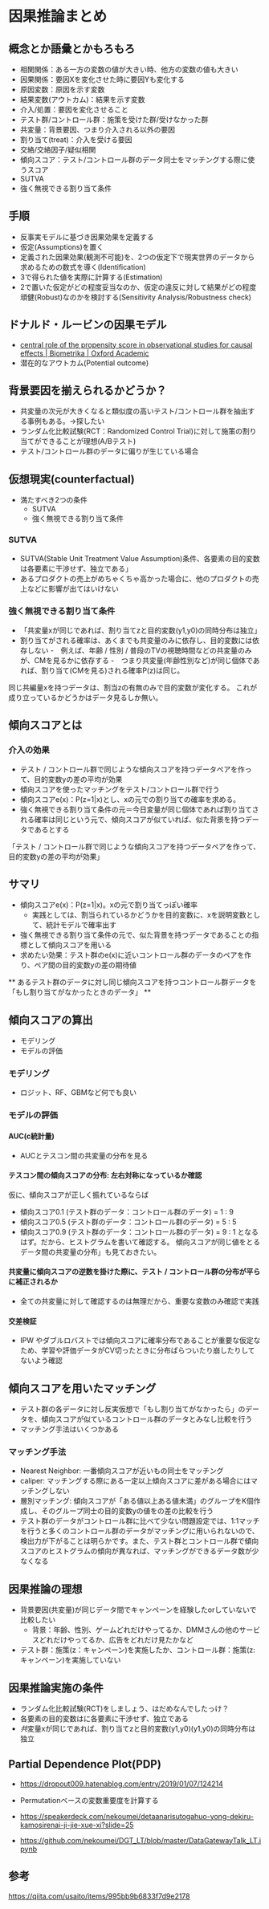 # 因果推論まとめ
## 概念とか語彙とかもろもろ
- 相関関係：ある一方の変数の値が大きい時、他方の変数の値も大きい
- 因果関係：要因Xを変化させた時に要因Yも変化する
- 原因変数：原因を示す変数
- 結果変数(アウトカム)：結果を示す変数
- 介入/処置：要因を変化させること
- テスト群/コントロール群：施策を受けた群/受けなかった群
- 共変量：背景要因、つまり介入される以外の要因
- 割り当て(treat)：介入を受ける要因
- 交絡/交絡因子/疑似相関
- 傾向スコア：テスト/コントロール群のデータ同士をマッチングする際に使うスコア
- SUTVA
- 強く無視できる割り当て条件

## 手順
- 反事実モデルに基づき因果効果を定義する
- 仮定(Assumptions)を置く
- 定義された因果効果(観測不可能)を、2つの仮定下で現実世界のデータから求めるための数式を導く(Identification)
- 3で得られた値を実際に計算する(Estimation)
- 2で置いた仮定がどの程度妥当なのか、仮定の違反に対して結果がどの程度頑健(Robust)なのかを検討する(Sensitivity Analysis/Robustness check)

## ドナルド・ルービンの因果モデル
- [central role of the propensity score in observational studies for causal effects | Biometrika | Oxford Academic
](https://academic.oup.com/biomet/article/70/1/41/240879)
- 潜在的なアウトカム(Potential outcome)

## 背景要因を揃えられるかどうか？
- 共変量の次元が大きくなると類似度の高いテスト/コントロール群を抽出する事例もある。->探したい
- ランダム化比較試験(RCT：Randomized Control Trial)に対して施策の割り当てができることが理想(A/Bテスト)
- テスト/コントロール群のデータに偏りが生じている場合

## 仮想現実(counterfactual)
- 満たすべき2つの条件
  - SUTVA
  - 強く無視できる割り当て条件
### SUTVA
- SUTVA(Stable Unit Treatment Value Assumption)条件、各要素の目的変数は各要素に干渉せず、独立である」
- あるプロダクトの売上がめちゃくちゃ高かった場合に、他のプロダクトの売上などに影響が出てはいけない

### 強く無視できる割り当て条件
- 「共変量xが同じであれば、割り当てzと目的変数(y1,y0)の同時分布は独立」
- 割り当てがされる確率は、あくまでも共変量のみに依存し、目的変数には依存しない
-　例えば、年齢 / 性別 / 普段のTVの視聴時間などの共変量のみが、CMを見るかに依存する
-　つまり共変量(年齢性別など)が同じ個体であれば、割り当て(CMを見る)される確率P(z)は同じ。

同じ共編量xを持つデータは、割当zの有無のみで目的変数が変化する。
これが成り立っているかどうかはデータ見るしか無い。

## 傾向スコアとは
### 介入の効果
- テスト / コントロール群で同じような傾向スコアを持つデータペアを作って、目的変数yの差の平均が効果
- 傾向スコアを使ったマッチングをテスト/コントロール群で行う
- 傾向スコアe(x)：P(z=1|x)とし、xの元での割り当ての確率を求める。
- 強く無視できる割り当て条件の元＝今日変量が同じ個体であれば割り当てされる確率は同じという元で、傾向スコアが似ていれば、似た背景を持つデータであるとする




「テスト / コントロール群で同じような傾向スコアを持つデータペアを作って、目的変数yの差の平均が効果」

## サマリ
- 傾向スコアe(x)：P(z=1|x)。xの元で割り当てっぽい確率
  - 実践としては、割当られているかどうかを目的変数に、xを説明変数として、統計モデルで確率出す
- 強く無視できる割り当て条件の元で、似た背景を持つデータであることの指標として傾向スコアを用いる
- 求めたい効果：テスト群のe(x)に近いコントロール群のデータのペアを作り、ペア間の目的変数yの差の期待値


** あるテスト群のデータに対し同じ傾向スコアを持つコントロール群データを「もし割り当てがなかったときのデータ」 **

## 傾向スコアの算出
- モデリング
- モデルの評価

### モデリング
- ロジット、RF、GBMなど何でも良い

### モデルの評価
#### AUC(c統計量)
- AUCとテスコン間の共変量の分布を見る
#### テスコン間の傾向スコアの分布: 左右対称になっているか確認
仮に、傾向スコアが正しく振れているならば
- 傾向スコア0.1 (テスト群のデータ：コントロール群のデータ) = 1 : 9
- 傾向スコア0.5 (テスト群のデータ：コントロール群のデータ) = 5 : 5
- 傾向スコア0.9 (テスト群のデータ：コントロール群のデータ) = 9 : 1
となるはず。だから、ヒストグラムを書いて確認する。
傾向スコアが同じ値をとるデータ間の共変量の分布」も見ておきたい。

#### 共変量に傾向スコアの逆数を掛けた際に、テスト / コントロール群の分布が平らに補正されるか
- 全ての共変量に対して確認するのは無理だから、重要な変数のみ確認で実践

#### 交差検証
- IPW やダブルロバストでは傾向スコアに確率分布であることが重要な仮定なため、学習や評価データがCV切ったときに分布ばらついたり崩したりしてないよう確認

## 傾向スコアを用いたマッチング
- テスト群の各データに対し反実仮想で「もし割り当てがなかったら」のデータを、傾向スコアが似ているコントロール群のデータとみなし比較を行う
- マッチング手法はいくつかある

### マッチング手法
- Nearest Neighbor: 一番傾向スコアが近いもの同士をマッチング
- caliper: マッチングする際にある一定以上傾向スコアに差がある場合にはマッチングしない
- 層別マッチング: 傾向スコアが「ある値以上ある値未満」のグループをK個作成し、そのグループ同士の目的変数yの値をの差の比較を行う
- テスト群のデータがコントロール群に比べて少ない問題設定では、1:1マッチを行うと多くのコントロール群のデータがマッチングに用いられないので、検出力が下がることは明らかです。また、テスト群とコントロール群で傾向スコアのヒストグラムの傾向が異なれば、マッチングができるデータ数が少なくなる


## 因果推論の理想

- 背景要因(共変量)が同じデータ間でキャンペーンを経験したorしていないで比較したい
    - 背景：年齢、性別、ゲームどれだけやってるか、DMMさんの他のサービスどれだけやってるか、広告をどれだけ見たかなど
- テスト群：施策(z：キャンペーン)を実施したか、コントロール群：施策(z:キャンペーン)を実施していない

## 因果推論実施の条件

- ランダム化比較試験(RCT)をしましょう、はだめなんでしたっけ？
- 各要素の目的変数はに各要素に干渉せず、独立である
- *共*変量xが同じであれば、割り当てzと目的変数(y1,y0)(y1,y0)の同時分布は独立



## Partial Dependence Plot(PDP)
- https://dropout009.hatenablog.com/entry/2019/01/07/124214
- Permutationベースの変数重要度を計算する

- https://speakerdeck.com/nekoumei/detaanarisutogahuo-yong-dekiru-kamosirenai-ji-jie-xue-xi?slide=25
- https://github.com/nekoumei/DGT_LT/blob/master/DataGatewayTalk_LT.ipynb

## 参考
https://qiita.com/usaito/items/995bb9b6833f7d9e2178

